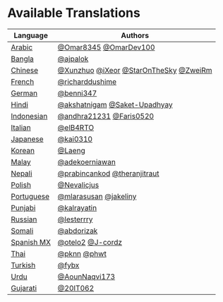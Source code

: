 # Available Translations

| Language                        | Authors                                 |
|---------------------------------|-----------------------------------------|
| [Arabic](./README.ar.md)                 | [@Omar8345](https://github.com/Omar8345) [@OmarDev100](https://github.com/OmarDev100)                | 
| [Bangla](./README.bn_bd.md)              | [@ajpalok](https://github.com/ajpalok)                                                               | 
| [Chinese](https://bit.ly/3kE3Ezc)        | [@Xunzhuo](https://github.com/Xunzhuo) [@iXeor](https://github.com/iXeor) [@StarOnTheSky](https://github.com/StarOnTheSky) [@ZweiRm](https://github.com/ZweiRm)| 
| [French](./README.fr.md)                 | [@richarddushime](https://github.com/richarddushime)                                                 | 
| [German](./README.de.md)                 | [@benni347](https://github.com/benni347)                                                             | 
| [Hindi](./README.hi.md)                  | [@akshatnigam](https://github.com/akshatnigam) [@Saket-Upadhyay](https://github.com/Saket-Upadhyay)  | 
| [Indonesian](https://bit.ly/3yeTRrI)     | [@andhra21231](https://github.com/andhra21231) [@Faris0520](https://github.com/Faris0520)            | 
| [Italian](./README.it.md)                | [@elB4RTO](https://github.com/elB4RTO)                                                               | 
| [Japanese](https://bit.ly/38TCVfm)       | [@kai0310](https://github.com/kai0310)                                                               | 
| [Korean](https://bit.ly/3MS4owN)         | [@Laeng](https://github.com/Laeng)                                                                   | 
| [Malay](./README.may.md)                 | [@adekoerniawan](https://github.com/adekoerniawan)                                                   | 
| [Nepali](./README.np.md)                 | [@prabincankod](https://github.com/prabincankod) [@theranjitraut](https://github.com/theranjitraut)  | 
| [Polish](https://bit.ly/38c411k)         | [@Nevalicjus](https://github.com/Nevalicjus)                                                         | 
| [Portuguese](https://bit.ly/3LI8kAc)     | [@mlarasusan](https://github.com/mlarasusan) [@jakeliny](https://github.com/jakeliny)                | 
| [Punjabi]()                              | [@kalrayatin](https://github.com/kalrayatin)                                                         | 
| [Russian](https://bit.ly/3w7d7EL)        | [@lesterrry](https://github.com/lesterrry)                                                           | 
| [Somali](./README.so.md)                 | [@abdorizak](https://github.com/abdorizak)                                                           | 
| [Spanish MX](https://bit.ly/3wqpwUz)     | [@otelo2](https://github.com/otelo2) [@J-cordz](https://github.com/J-cordz)                          | 
| [Thai](./README.th.md)                   | [@pknn](https://github.com/pknn) [@phwt](https://github.com/phwt)                                    | 
| [Turkish](./README.tr.md)                | [@fybx](https://github.com/fybx)                                                                     | 
| [Urdu](./README.ar.md)                   | [@AounNaqvi173](https://github.com/AounNaqvi173)                                                     | 
| [Gujarati](./README.gu.md)               | [@20IT062](https://github.com/20IT062)                                                               | 
